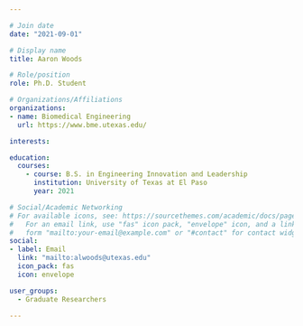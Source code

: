 ```yaml
---

# Join date
date: "2021-09-01"

# Display name
title: Aaron Woods

# Role/position
role: Ph.D. Student

# Organizations/Affiliations
organizations:
- name: Biomedical Engineering
  url: https://www.bme.utexas.edu/

interests:

education:
  courses:
    - course: B.S. in Engineering Innovation and Leadership 
      institution: University of Texas at El Paso
      year: 2021

# Social/Academic Networking
# For available icons, see: https://sourcethemes.com/academic/docs/page-builder/#icons
#   For an email link, use "fas" icon pack, "envelope" icon, and a link in the
#   form "mailto:your-email@example.com" or "#contact" for contact widget.
social:
- label: Email
  link: "mailto:alwoods@utexas.edu"
  icon_pack: fas
  icon: envelope

user_groups:
  - Graduate Researchers

---
```

